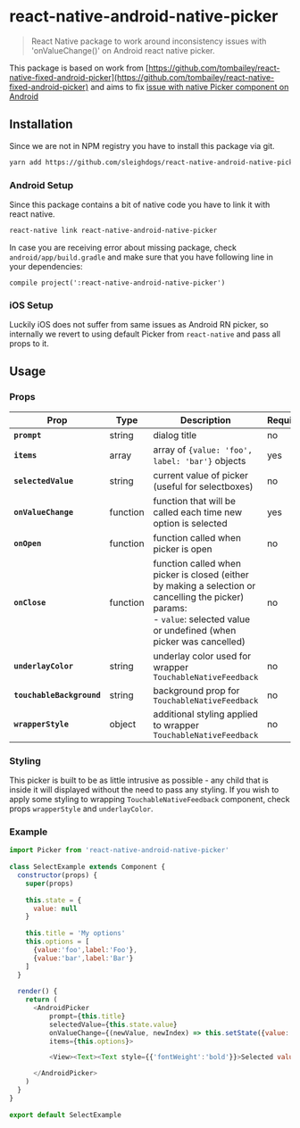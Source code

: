 # react-native-android-native-picker
> React Native package to work around inconsistency issues with 'onValueChange()' on Android react native picker.

This package is based on work from [https://github.com/tombailey/react-native-fixed-android-picker](https://github.com/tombailey/react-native-fixed-android-picker) and aims to fix [issue with native Picker component on Android](https://github.com/facebook/react-native/issues/15556)

## Installation
Since we are not in NPM registry you have to install this package via git.

```bash
yarn add https://github.com/sleighdogs/react-native-android-native-picker.git#master
```

### Android Setup

Since this package contains a bit of native code you have to link it with react native.
```bash
react-native link react-native-android-native-picker
```

In case you are receiving error about missing package, check `android/app/build.gradle` and make sure that you have following line in your dependencies:

```
compile project(':react-native-android-native-picker')
```

### iOS Setup
Luckily iOS does not suffer from same issues as Android RN picker, so internally we revert to using default Picker from `react-native` and pass all props to it.

## Usage

### Props

|Prop|Type|Description|Required|Default|
|---|---|---|---|---|
|**`prompt`**|string|dialog title|no|`null`|
|**`items`**|array|array of `{value: 'foo', label: 'bar'}` objects|yes|`null`|
|**`selectedValue`**|string|current value of picker (useful for selectboxes)|no|`null`|
|**`onValueChange`**|function|function that will be called each time new option is selected|yes|`null`|
|**`onOpen`**|function|function called when picker is open|no|`null`|
|**`onClose`**|function|function called when picker is closed (either by making a selection or cancelling the picker)<br> params:<br> - `value`: selected value or undefined (when picker was cancelled)|no|`null`|
|**`underlayColor`**|string|underlay color used for wrapper `TouchableNativeFeedback`|no|`transparent`|
|**`touchableBackground`**|string|background prop for `TouchableNativeFeedback`|no|`null`|
|**`wrapperStyle`**|object|additional styling applied to wrapper `TouchableNativeFeedback`|no|`{}`|

### Styling
This picker is built to be as little intrusive as possible - any child that is inside it will displayed without the need to pass any styling. If you wish to apply some styling to wrapping `TouchableNativeFeedback` component, check props `wrapperStyle` and `underlayColor`.

### Example
```js
import Picker from 'react-native-android-native-picker'
 
class SelectExample extends Component {
  constructor(props) {
    super(props)
	
    this.state = {
      value: null
    }
	
    this.title = 'My options'
    this.options = [
      {value:'foo',label:'Foo'},
      {value:'bar',label:'Bar'}
    ]
  }
  
  render() {
    return (
      <AndroidPicker
          prompt={this.title}
          selectedValue={this.state.value}
          onValueChange={(newValue, newIndex) => this.setState({value: newValue})}
          items={this.options}>

          <View><Text><Text style={{'fontWeight':'bold'}}>Selected value:</Text> {this.state.value}</Text></View>

      </AndroidPicker>
    )
  }
}
 
export default SelectExample
```

